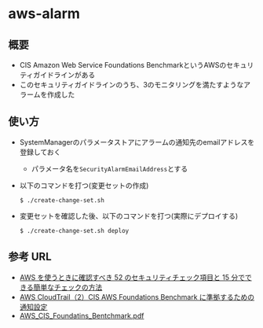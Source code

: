 # aws-alarm

## 概要

- CIS Amazon Web Service Foundations BenchmarkというAWSのセキュリティガイドラインがある
- このセキュリティガイドラインのうち、3のモニタリングを満たすようなアラームを作成した

## 使い方

- SystemManagerのパラメータストアにアラームの通知先のemailアドレスを登録しておく
  - パラメータ名を`SecurityAlarmEmailAddress`とする
- 以下のコマンドを打つ(変更セットの作成)
    
    `$ ./create-change-set.sh`

- 変更セットを確認した後、以下のコマンドを打つ(実際にデプロイする)
  
    `$ ./create-change-set.sh deploy`

## 参考 URL

- [AWS を使うときに確認すべき 52 のセキュリティチェック項目と 15 分でできる簡単なチェックの方法](https://dev.classmethod.jp/articles/aws-security-check/)
- [AWS CloudTrail（2）CIS AWS Foundations Benchmark に準拠するための通知設定](http://tech.blog.surbiton.jp/aws-cloudtrail-3-cloudwatch-alarm-sns-notification/)
- [AWS_CIS_Foundatins_Bentchmark.pdf](https://d0.awsstatic.com/whitepapers/compliance/AWS_CIS_Foundations_Benchmark.pdf)
